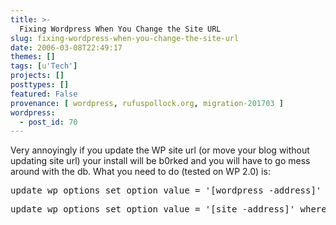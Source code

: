 ```yaml
---
title: >-
  Fixing Wordpress When You Change the Site URL
slug: fixing-wordpress-when-you-change-the-site-url
date: 2006-03-08T22:49:17
themes: []
tags: [u'Tech']
projects: []
posttypes: []
featured: False
provenance: [ wordpress, rufuspollock.org, migration-201703 ]
wordpress:
  - post_id: 70
---
```


Very annoyingly if you update the WP site url (or move your blog without updating site url) your install will be b0rked and you will have to go mess around with the db. What you need to do (tested on WP 2.0) is:

<pre>
update wp_options set option_value = '[wordpress -address]' where option_name = 'siteurl';
</pre>
<pre>
update wp_options set option_value = '[site -address]' where option_name = 'home';
</pre>

